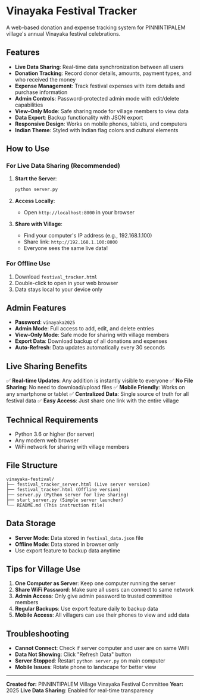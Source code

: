 # Vinayaka Festival Tracker

A web-based donation and expense tracking system for PINNINTIPALEM village's annual Vinayaka festival celebrations.

## Features

- **Live Data Sharing**: Real-time data synchronization between all users
- **Donation Tracking**: Record donor details, amounts, payment types, and who received the money
- **Expense Management**: Track festival expenses with item details and purchase information
- **Admin Controls**: Password-protected admin mode with edit/delete capabilities
- **View-Only Mode**: Safe sharing mode for village members to view data
- **Data Export**: Backup functionality with JSON export
- **Responsive Design**: Works on mobile phones, tablets, and computers
- **Indian Theme**: Styled with Indian flag colors and cultural elements

## How to Use

### For Live Data Sharing (Recommended)

1. **Start the Server**:
   ```bash
   python server.py
   ```

2. **Access Locally**:
   - Open `http://localhost:8000` in your browser

3. **Share with Village**:
   - Find your computer's IP address (e.g., 192.168.1.100)
   - Share link: `http://192.168.1.100:8000`
   - Everyone sees the same live data!

### For Offline Use

1. Download `festival_tracker.html`
2. Double-click to open in your web browser
3. Data stays local to your device only

## Admin Features

- **Password**: `vinayaka2025`
- **Admin Mode**: Full access to add, edit, and delete entries
- **View-Only Mode**: Safe mode for sharing with village members
- **Export Data**: Download backup of all donations and expenses
- **Auto-Refresh**: Data updates automatically every 30 seconds

## Live Sharing Benefits

✅ **Real-time Updates**: Any addition is instantly visible to everyone
✅ **No File Sharing**: No need to download/upload files
✅ **Mobile Friendly**: Works on any smartphone or tablet
✅ **Centralized Data**: Single source of truth for all festival data
✅ **Easy Access**: Just share one link with the entire village

## Technical Requirements

- Python 3.6 or higher (for server)
- Any modern web browser
- WiFi network for sharing with village members

## File Structure
```
vinayaka-festival/
├── festival_tracker_server.html (Live server version)
├── festival_tracker.html (Offline version)
├── server.py (Python server for live sharing)
├── start_server.py (Simple server launcher)
└── README.md (This instruction file)
```

## Data Storage

- **Server Mode**: Data stored in `festival_data.json` file
- **Offline Mode**: Data stored in browser only
- Use export feature to backup data anytime

## Tips for Village Use

1. **One Computer as Server**: Keep one computer running the server
2. **Share WiFi Password**: Make sure all users can connect to same network
3. **Admin Access**: Only give admin password to trusted committee members
4. **Regular Backups**: Use export feature daily to backup data
5. **Mobile Access**: All villagers can use their phones to view and add data

## Troubleshooting

- **Cannot Connect**: Check if server computer and user are on same WiFi
- **Data Not Showing**: Click "Refresh Data" button
- **Server Stopped**: Restart `python server.py` on main computer
- **Mobile Issues**: Rotate phone to landscape for better view

---
**Created for:** PINNINTIPALEM Village Vinayaka Festival Committee
**Year:** 2025
**Live Data Sharing**: Enabled for real-time transparency

